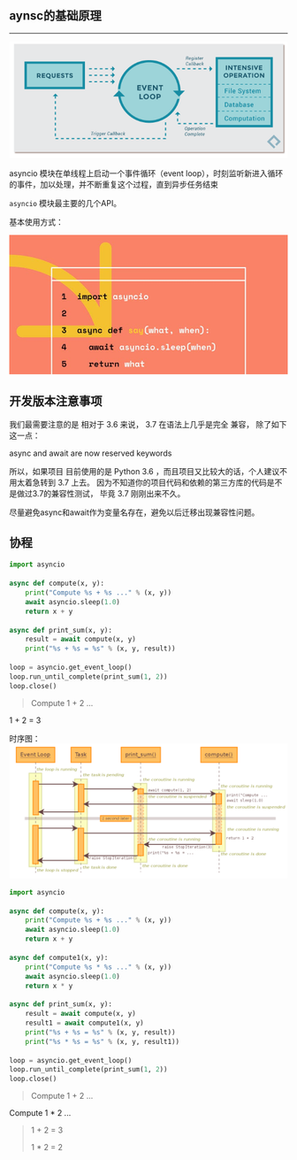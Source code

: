 ## aynsc的基础原理


----

![图片描述](./images/eventloop.png)

asyncio 模块在单线程上启动一个事件循环（event loop），时刻监听新进入循环的事件，加以处理，并不断重复这个过程，直到异步任务结束


 `asyncio`  模块最主要的几个API。


基本使用方式：

![图片描述](./images/basic_coding.png)



## 开发版本注意事项
我们最需要注意的是 相对于 3.6 来说， 3.7 在语法上几乎是完全 兼容， 除了如下这一点：


async and await are now reserved keywords


所以，如果项目 目前使用的是 Python 3.6 ，而且项目又比较大的话，个人建议不用太着急转到 3.7 上去。 因为不知道你的项目代码和依赖的第三方库的代码是不是做过3.7的兼容性测试， 毕竟 3.7 刚刚出来不久。

尽量避免async和await作为变量名存在，避免以后迁移出现兼容性问题。

## 协程
```python
import asyncio

async def compute(x, y):
    print("Compute %s + %s ..." % (x, y))
    await asyncio.sleep(1.0)
    return x + y

async def print_sum(x, y):
    result = await compute(x, y)
    print("%s + %s = %s" % (x, y, result))

loop = asyncio.get_event_loop()
loop.run_until_complete(print_sum(1, 2))
loop.close()
```

> Compute 1 + 2 ...
> 
1 + 2 = 3

时序图：
![图片描述](./images/tulip_coro.png)

```python
import asyncio

async def compute(x, y):
    print("Compute %s + %s ..." % (x, y))
    await asyncio.sleep(1.0)
    return x + y

async def compute1(x, y):
    print("Compute %s * %s ..." % (x, y))
    await asyncio.sleep(1.0)
    return x * y

async def print_sum(x, y):
    result = await compute(x, y)
    result1 = await compute1(x, y)
    print("%s + %s = %s" % (x, y, result))
    print("%s * %s = %s" % (x, y, result1))

loop = asyncio.get_event_loop()
loop.run_until_complete(print_sum(1, 2))
loop.close()
```
>Compute 1 + 2 ...
>
Compute 1 * 2 ...
> 
> 1 + 2 = 3
> 
> 1 * 2 = 2
